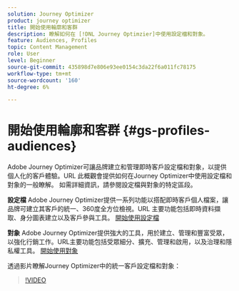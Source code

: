 ```yaml
---
solution: Journey Optimizer
product: journey optimizer
title: 開始使用輪廓和客群
description: 瞭解如何在 [!DNL Journey Optimzier]中使用設定檔和對象。
feature: Audiences, Profiles
topic: Content Management
role: User
level: Beginner
source-git-commit: 435898d7e806e93ee0154c3da22f6a011fc78175
workflow-type: tm+mt
source-wordcount: '160'
ht-degree: 6%

---
```



# 開始使用輪廓和客群 {#gs-profiles-audiences}

Adobe Journey Optimizer可讓品牌建立和管理即時客戶設定檔和對象，以提供個人化的客戶體驗。&#x200B;URL 此概觀會提供如何在Journey Optimizer中使用設定檔和對象的一般瞭解。 如需詳細資訊，請參閱設定檔與對象的特定區段。

**設定檔**
Adobe Journey Optimizer提供一系列功能以搭配即時客戶個人檔案，讓品牌可建立其客戶的統一、360度全方位檢視。&#x200B;URL 主要功能包括即時資料擷取、身分圖表建立以及客戶參與工具。 [開始使用設定檔](get-started-profiles.md)

**對象**
Adobe Journey Optimizer提供強大的工具，用於建立、管理和豐富受眾，以強化行銷工作。&#x200B;URL主要功能包括受眾細分、擴充、管理和啟用，以及治理和隱私權工具。 [開始使用對象](about-audiences.md)

透過影片瞭解Journey Optimizer中的統一客戶設定檔和對象：

>[!VIDEO](https://video.tv.adobe.com/v/3432671?quality=12)
